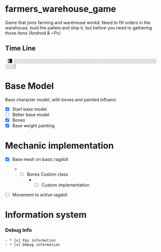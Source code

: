 # farmers_warehouse_game
Game that joins farming and warehouse workd. Need to fill orders in the warehouse, buid the pallets and ship it, but before you need to gathering those itens (Android &amp; ~Pc)

## Time Line
【▋░░░░░░░░░░░░░░░░░░░░░░░░░░░░░░░░░░░░░░░░░░░░░░░░░░|
# Base Model
Base character model, with bones and painted influenc
* [x] Start base model
* [ ] Better base model
* [x] Bones
* [x] Base weight painting

# Mechanic implementation
* [x] Base mesh on basic ragdoll
	- * [ ] Bones Custom class
		- * [ ] Custom implementation
* [ ] Movement to active ragdoll


# Information system
### Debug Info
    - * [x] Fps information
    - * [x] Debug information